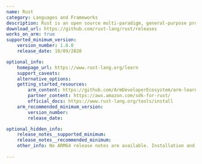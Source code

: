 ```yaml
---
name: Rust
category: Languages and Frameworks
description: Rust is an open source multi-paradigm, general-purpose programming language that emphasizes performance, type safety, and concurrency.
download_url: https://github.com/rust-lang/rust/releases
works_on_arm: true
supported_minimum_version:
    version_number: 1.8.0
    release_date: 10/09/2020

optional_info:
    homepage_url: https://www.rust-lang.org/learn
    support_caveats:
    alternative_options:
    getting_started_resources:
        arm_content: https://github.com/ArmDeveloperEcosystem/arm-learning-paths/blob/main/content/install-guides/rust.md
        partner_content: https://aws.amazon.com/sdk-for-rust/
        official_docs: https://www.rust-lang.org/tools/install
    arm_recommended_minimum_version:
        version_number:
        release_date:

optional_hidden_info:
    release_notes__supported_minimum:
    release_notes__recommended_minimum:
    other_info: No ARM64 release notes are available. Installation and testing is done via tar.
 
---
```

